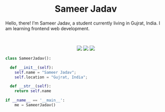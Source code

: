 <h1 align="center">
  <b>Sameer Jadav</b>
</h1>

Hello, there! I'm Sameer Jadav, a student currently living in Gujrat, India. I am learning frontend web development.

<br>

<p>
<div align="center">
  <img src="https://img.shields.io/badge/-HTML-c58545?style=for-the-badge&logo=html5&logoColor=c58545&labelColor=282828">
  <img src="https://img.shields.io/badge/-CSS-d1a01f?style=for-the-badge&logo=css3&logoColor=d1a01f&labelColor=282828">
  <img src="https://img.shields.io/badge/JavaScript-323330?style=for-the-badge&logo=javascript&logoColor=F7DF1E">
</div>
</p>

```python
class SameerJadav():

  def __init__(self):
    self.name = "Sameer Jadav";
    self.location = "Gujrat, India";

  def __str__(self):
    return self.name

if __name__ == '__main__':
    me = SameerJadav()
```
